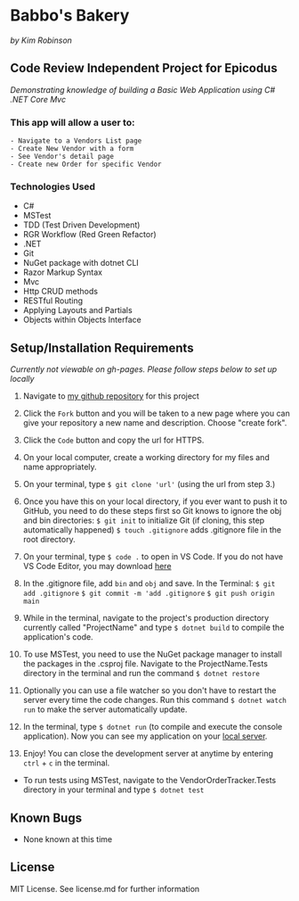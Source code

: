# Babbo's Bakery
_by Kim Robinson_

## Code Review Independent Project for Epicodus
_Demonstrating knowledge of building a Basic Web Application using C# .NET Core Mvc_

###  This app will allow a user to:
    - Navigate to a Vendors List page
    - Create New Vendor with a form
    - See Vendor's detail page
    - Create new Order for specific Vendor

### Technologies Used

* C#
* MSTest
* TDD (Test Driven Development)
* RGR Workflow (Red Green Refactor)
* .NET
* Git
* NuGet package with dotnet CLI
* Razor Markup Syntax
* Mvc
* Http CRUD methods
* RESTful Routing
* Applying Layouts and Partials
* Objects within Objects Interface

## Setup/Installation Requirements

_Currently not viewable on gh-pages. Please follow steps below to set up locally_

1. Navigate to [my github repository](https://github.com/kimmykokonut/VendorOrderTracker.Solution) for this project 

2. Click the `Fork` button and  you will be taken to a new page where you can give your repository a new name and description. Choose "create fork".

3. Click the `Code` button and copy the url for HTTPS.

4. On your local computer, create a working directory for my files and name appropriately.

5. On your terminal, type `$ git clone 'url'` (using the url from step 3.)

6. Once you have this on your local directory, if you ever want to push it to GitHub, you need to do these steps first so Git knows to ignore the obj and bin directories:
`$ git init` to initialize Git (if cloning, this step automatically happened)
`$ touch .gitignore` adds .gitignore file in the root directory. 

7. On your terminal, type `$ code .` to open in VS Code.  If you do not have VS Code Editor, you may download [here](https://code.visualstudio.com/)

8. In the .gitignore file, add `bin` and `obj` and save.
In the Terminal:
`$ git add .gitignore`
`$ git commit -m 'add .gitignore`
`$ git push origin main`

9. While in the terminal, navigate to the project's production directory currently called "ProjectName" and type `$ dotnet build` to compile the application's code.

10.  To use MSTest, you need to use the NuGet package manager to install the packages in the .csproj file.  Navigate to the ProjectName.Tests directory in the terminal and run the command `$ dotnet restore`

11.  Optionally you can use a file watcher so you don't have to restart the server every time the code changes. Run this command `$ dotnet watch run` to make the server automatically update.

12. In the terminal, type `$ dotnet run` (to compile and execute the console application).  Now you can see my application on your  [local server](https://localhost:5000).

13. Enjoy!  You can close the development server at anytime by entering `ctrl` + `c` in the terminal.

* To run tests using MSTest, navigate to the VendorOrderTracker.Tests directory in your terminal and type `$ dotnet test`

## Known Bugs
* None known at this time

## License
MIT License. See license.md for further information